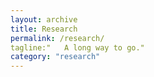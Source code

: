 ```yaml
---
layout: archive
title: Research
permalink: /research/
tagline:"   A long way to go."
category: "research"
---
```

